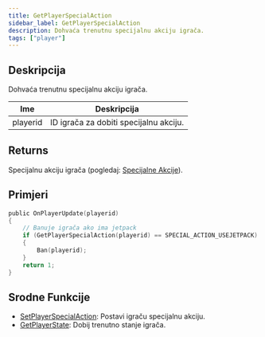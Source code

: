 ```yaml
---
title: GetPlayerSpecialAction
sidebar_label: GetPlayerSpecialAction
description: Dohvaća trenutnu specijalnu akciju igrača.
tags: ["player"]
---
```


## Deskripcija

Dohvaća trenutnu specijalnu akciju igrača.

| Ime      | Deskripcija                            |
| -------- | -------------------------------------- |
| playerid | ID igrača za dobiti specijalnu akciju. |

## Returns

Specijalnu akciju igrača (pogledaj: [Specijalne Akcije](../resources/specialactions)).

## Primjeri

```c
public OnPlayerUpdate(playerid)
{
    // Banuje igrača ako ima jetpack
    if (GetPlayerSpecialAction(playerid) == SPECIAL_ACTION_USEJETPACK)
    {
        Ban(playerid);
    }
    return 1;
}
```

## Srodne Funkcije

- [SetPlayerSpecialAction](SetPlayerSpecialAction): Postavi igraču specijalnu akciju.
- [GetPlayerState](GetPlayerState): Dobij trenutno stanje igrača.
